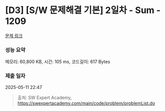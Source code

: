 # [D3] [S/W 문제해결 기본] 2일차 - Sum - 1209 

[문제 링크](https://swexpertacademy.com/main/code/problem/problemDetail.do?contestProbId=AV13_BWKACUCFAYh) 

### 성능 요약

메모리: 60,800 KB, 시간: 105 ms, 코드길이: 617 Bytes

### 제출 일자

2025-05-11 22:47



> 출처: SW Expert Academy, https://swexpertacademy.com/main/code/problem/problemList.do